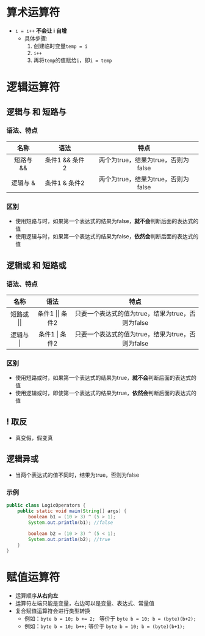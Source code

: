 # 算术运算符

- `i = i++` **不会让 i 自增**
	- 具体步骤:
		1. 创建临时变量`temp = i`
		2. `i++`
		3. 再将`temp`的值赋给`i`，即`i = temp`

# 逻辑运算符

## 逻辑与 和 短路与

### 语法、特点

|   名称    |      语法      |                特点                 |
| :-------: | :------------: | :---------------------------------: |
| 短路与 && | 条件1 && 条件2 | 两个为true，结果为true，否则为false |
| 逻辑与 &  | 条件1 & 条件2  | 两个为true，结果为true，否则为false |

### 区别

- 使用短路与时，如果第一个表达式的结果为false，**就不会**判断后面的表达式的值
- 使用逻辑与时，如果第一个表达式的结果为false，**依然会**判断后面的表达式的值

## 逻辑或 和 短路或

### 语法、特点

|    名称     |       语法       |                       特点                        |
| :---------: | :--------------: | :-----------------------------------------------: |
| 短路或 \|\| | 条件1 \|\| 条件2 | 只要一个表达式的值为true，结果为true，否则为false |
|  逻辑与 \|  |  条件1 \| 条件2  | 只要一个表达式的值为true，结果为true，否则为false |

### 区别

- 使用短路或时，如果第一个表达式的结果为true，**就不会**判断后面的表达式的值
- 使用逻辑或时，即使第一个表达式的结果为true，**依然会**判断后面的表达式的值

## ! 取反

- 真变假，假变真

## 逻辑异或

- 当两个表达式的值不同时，结果为true，否则为false

### 示例

```java
public class LogicOperators {
    public static void main(String[] args) {
        boolean b1 = (10 > 3) ^ (5 > 1);
        System.out.println(b1); //false
        
        boolean b2 = (10 > 3) ^ (5 < 1);
        System.out.println(b2); //true
    }
}
```

# 赋值运算符

- 运算顺序**从右向左**
- 运算符左端只能是变量，右边可以是变量、表达式、常量值
- 复合赋值运算符会进行类型转换
	- 例如：`byte b = 10; b += 2; ` 等价于 `byte b = 10; b = (byte)(b+2);`
	- 例如：`byte b = 10; b++;` 等价于 `byte b = 10; b = (byte)(b+1);`

